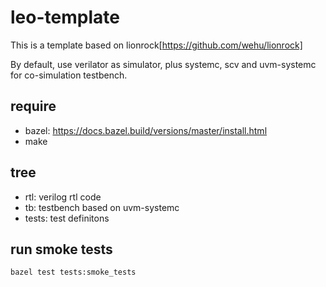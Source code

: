 # leo-template

This is a template based on lionrock[https://github.com/wehu/lionrock]

By default, use verilator as simulator, plus systemc, scv and uvm-systemc for co-simulation testbench.


## require

* bazel: https://docs.bazel.build/versions/master/install.html
* make

## tree

* rtl: verilog rtl code
* tb: testbench based on uvm-systemc
* tests: test definitons

## run smoke tests

`bazel test tests:smoke_tests`
